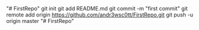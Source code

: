 "# FirstRepo"  git init git add README.md git commit -m "first commit" git remote add origin https://github.com/andr3wsc0tt/FirstRepo.git git push -u origin master
"# FirstRepo" 
